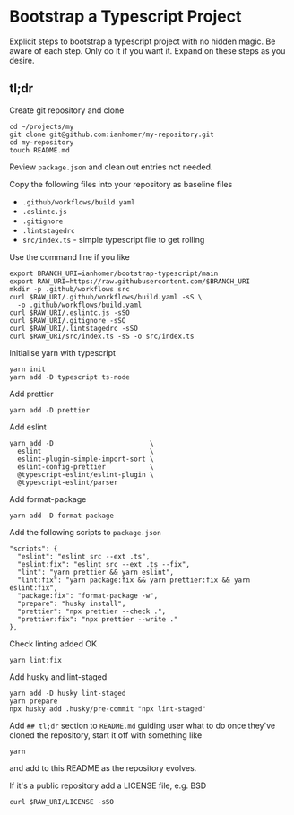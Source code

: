 # Bootstrap a Typescript Project

Explicit steps to bootstrap a typescript project with no hidden magic. Be aware
of each step. Only do it if you want it. Expand on these steps as you desire.

## tl;dr

Create git repository and clone

    cd ~/projects/my
    git clone git@github.com:ianhomer/my-repository.git
    cd my-repository
    touch README.md

Review `package.json` and clean out entries not needed.

Copy the following files into your repository as baseline files

- `.github/workflows/build.yaml`
- `.eslintc.js`
- `.gitignore`
- `.lintstagedrc`
- `src/index.ts` - simple typescript file to get rolling

Use the command line if you like

    export BRANCH_URI=ianhomer/bootstrap-typescript/main
    export RAW_URI=https://raw.githubusercontent.com/$BRANCH_URI
    mkdir -p .github/workflows src
    curl $RAW_URI/.github/workflows/build.yaml -sS \
      -o .github/workflows/build.yaml
    curl $RAW_URI/.eslintc.js -sSO
    curl $RAW_URI/.gitignore -sSO
    curl $RAW_URI/.lintstagedrc -sSO
    curl $RAW_URI/src/index.ts -sS -o src/index.ts

Initialise yarn with typescript

    yarn init
    yarn add -D typescript ts-node

Add prettier

    yarn add -D prettier

Add eslint

    yarn add -D                        \
      eslint                           \
      eslint-plugin-simple-import-sort \
      eslint-config-prettier           \
      @typescript-eslint/eslint-plugin \
      @typescript-eslint/parser

Add format-package

    yarn add -D format-package

Add the following scripts to `package.json`

    "scripts": {
      "eslint": "eslint src --ext .ts",
      "eslint:fix": "eslint src --ext .ts --fix",
      "lint": "yarn prettier && yarn eslint",
      "lint:fix": "yarn package:fix && yarn prettier:fix && yarn eslint:fix",
      "package:fix": "format-package -w",
      "prepare": "husky install",
      "prettier": "npx prettier --check .",
      "prettier:fix": "npx prettier --write ."
    },

Check linting added OK

    yarn lint:fix

Add husky and lint-staged

    yarn add -D husky lint-staged
    yarn prepare
    npx husky add .husky/pre-commit "npx lint-staged"

Add `## tl;dr` section to `README.md` guiding user what to do once they've
cloned the repository, start it off with something like

    yarn

and add to this README as the repository evolves.

If it's a public repository add a LICENSE file, e.g. BSD

    curl $RAW_URI/LICENSE -sSO

